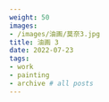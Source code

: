 ```yaml
---
weight: 50
images:
- /images/油画/莫奈3.jpg
title: 油画 3
date: 2022-07-23
tags:
- work
- painting
- archive # all posts
---
```

